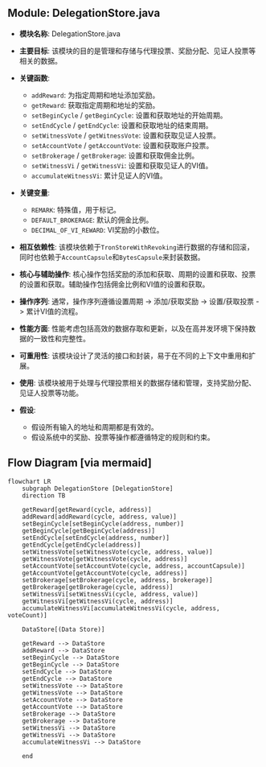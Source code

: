## Module: DelegationStore.java
- **模块名称**: DelegationStore.java

- **主要目标**: 该模块的目的是管理和存储与代理投票、奖励分配、见证人投票等相关的数据。

- **关键函数**:
  - `addReward`: 为指定周期和地址添加奖励。
  - `getReward`: 获取指定周期和地址的奖励。
  - `setBeginCycle` / `getBeginCycle`: 设置和获取地址的开始周期。
  - `setEndCycle` / `getEndCycle`: 设置和获取地址的结束周期。
  - `setWitnessVote` / `getWitnessVote`: 设置和获取见证人投票。
  - `setAccountVote` / `getAccountVote`: 设置和获取账户投票。
  - `setBrokerage` / `getBrokerage`: 设置和获取佣金比例。
  - `setWitnessVi` / `getWitnessVi`: 设置和获取见证人的VI值。
  - `accumulateWitnessVi`: 累计见证人的VI值。

- **关键变量**:
  - `REMARK`: 特殊值，用于标记。
  - `DEFAULT_BROKERAGE`: 默认的佣金比例。
  - `DECIMAL_OF_VI_REWARD`: VI奖励的小数位。

- **相互依赖性**: 该模块依赖于`TronStoreWithRevoking`进行数据的存储和回滚，同时也依赖于`AccountCapsule`和`BytesCapsule`来封装数据。

- **核心与辅助操作**: 核心操作包括奖励的添加和获取、周期的设置和获取、投票的设置和获取。辅助操作包括佣金比例和VI值的设置和获取。

- **操作序列**: 通常，操作序列遵循设置周期 -> 添加/获取奖励 -> 设置/获取投票 -> 累计VI值的流程。

- **性能方面**: 性能考虑包括高效的数据存取和更新，以及在高并发环境下保持数据的一致性和完整性。

- **可重用性**: 该模块设计了灵活的接口和封装，易于在不同的上下文中重用和扩展。

- **使用**: 该模块被用于处理与代理投票相关的数据存储和管理，支持奖励分配、见证人投票等功能。

- **假设**:
  - 假设所有输入的地址和周期都是有效的。
  - 假设系统中的奖励、投票等操作都遵循特定的规则和约束。
## Flow Diagram [via mermaid]
```mermaid
flowchart LR
    subgraph DelegationStore [DelegationStore]
    direction TB

    getReward[getReward(cycle, address)]
    addReward[addReward(cycle, address, value)]
    setBeginCycle[setBeginCycle(address, number)]
    getBeginCycle[getBeginCycle(address)]
    setEndCycle[setEndCycle(address, number)]
    getEndCycle[getEndCycle(address)]
    setWitnessVote[setWitnessVote(cycle, address, value)]
    getWitnessVote[getWitnessVote(cycle, address)]
    setAccountVote[setAccountVote(cycle, address, accountCapsule)]
    getAccountVote[getAccountVote(cycle, address)]
    setBrokerage[setBrokerage(cycle, address, brokerage)]
    getBrokerage[getBrokerage(cycle, address)]
    setWitnessVi[setWitnessVi(cycle, address, value)]
    getWitnessVi[getWitnessVi(cycle, address)]
    accumulateWitnessVi[accumulateWitnessVi(cycle, address, voteCount)]

    DataStore[(Data Store)]
    
    getReward --> DataStore
    addReward --> DataStore
    setBeginCycle --> DataStore
    getBeginCycle --> DataStore
    setEndCycle --> DataStore
    getEndCycle --> DataStore
    setWitnessVote --> DataStore
    getWitnessVote --> DataStore
    setAccountVote --> DataStore
    getAccountVote --> DataStore
    setBrokerage --> DataStore
    getBrokerage --> DataStore
    setWitnessVi --> DataStore
    getWitnessVi --> DataStore
    accumulateWitnessVi --> DataStore

    end
```
